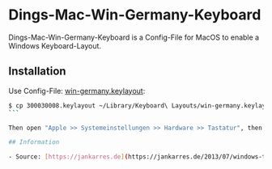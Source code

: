 # Dings-Mac-Win-Germany-Keyboard

Dings-Mac-Win-Germany-Keyboard is a Config-File for MacOS to enable a Windows Keyboard-Layout.

## Installation

Use Config-File: [win-germany.keylayout](300030008.keylayout):

````bash
$ cp 300030008.keylayout ~/Library/Keyboard\ Layouts/win-germany.keylayout
```

Then open "Apple >> Systemeinstellungen >> Hardware >> Tastatur", then go to "Texteingabe >> Eingabequellen >> Bearbeiten", use "+" and select "Andere".

## Information

- Source: [https://jankarres.de](https://jankarres.de/2013/07/windows-tastaturlayout-unter-mac-os-x)

